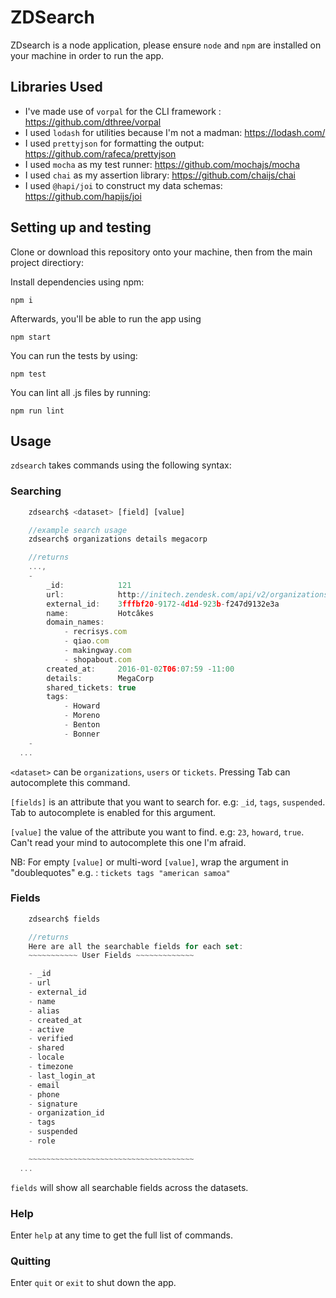 # ZDSearch

ZDsearch is a node application, please ensure `node` and `npm` are installed on your machine in order to run the app.

## Libraries Used

- I've made use of `vorpal` for the CLI framework : https://github.com/dthree/vorpal
- I used `lodash` for utilities because I'm not a madman: https://lodash.com/
- I used `prettyjson` for formatting the output: https://github.com/rafeca/prettyjson
- I used `mocha` as my test runner: https://github.com/mochajs/mocha
- I used `chai` as my assertion library: https://github.com/chaijs/chai
- I used `@hapi/joi` to construct my data schemas: https://github.com/hapijs/joi

## Setting up and testing

Clone or download this repository onto your machine, then from the main project directiory:

Install dependencies using npm:

```
npm i
```

Afterwards, you'll be able to run the app using 

```
npm start
```

You can run the tests by using:

```
npm test
```

You can lint all .js files by running:

```
npm run lint
```

## Usage

`zdsearch` takes commands using the following syntax:

### Searching

```javascript
    zdsearch$ <dataset> [field] [value]

    //example search usage
    zdsearch$ organizations details megacorp

    //returns
    ...,
    - 
        _id:            121
        url:            http://initech.zendesk.com/api/v2/organizations/121.json
        external_id:    3fffbf20-9172-4d1d-923b-f247d9132e3a
        name:           Hotcâkes
        domain_names: 
            - recrisys.com
            - qiao.com
            - makingway.com
            - shopabout.com
        created_at:     2016-01-02T06:07:59 -11:00
        details:        MegaCorp
        shared_tickets: true
        tags: 
            - Howard
            - Moreno
            - Benton
            - Bonner
    -
  ...
```

```<dataset>``` can be `organizations`, `users` or `tickets`. Pressing Tab can autocomplete this command.

```[fields]``` is an attribute that you want to search for. e.g: `_id`, `tags`, `suspended`. Tab to autocomplete is enabled for this argument.

```[value]``` the value of the attribute you want to find. e.g: `23`, `howard`, `true`. Can't read your mind to autocomplete this one I'm afraid.

NB: For empty `[value]` or multi-word `[value]`, wrap the argument in "doublequotes" e.g. : `tickets tags "american samoa"`

### Fields

```javascript
    zdsearch$ fields 

    //returns
    Here are all the searchable fields for each set: 
    ~~~~~~~~~~~ User Fields ~~~~~~~~~~~~~

    - _id
    - url
    - external_id
    - name
    - alias
    - created_at
    - active
    - verified
    - shared
    - locale
    - timezone
    - last_login_at
    - email
    - phone
    - signature
    - organization_id
    - tags
    - suspended
    - role

    ~~~~~~~~~~~~~~~~~~~~~~~~~~~~~~~~~~~~~
  ...
```

`fields` will show all searchable fields across the datasets.

### Help

Enter ```help``` at any time to get the full list of commands.

### Quitting

Enter `quit` or `exit` to shut down the app.


